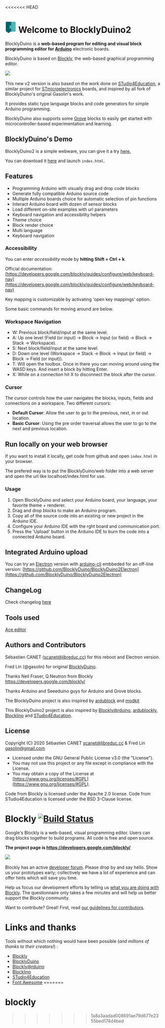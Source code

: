 <<<<<<< HEAD
# ![enter image description here](https://raw.githubusercontent.com/BlocklyDuino/BlocklyDuino2Electron/master/src/app.png) Welcome to BlocklyDuino2

BlocklyDuino is a **web-based program for editing and visual block programming editor for [Arduino](http://www.arduino.cc/)** electronic boards.

BlocklyDuino is based on [Blockly](https://developers.google.com/blockly/), the web-based graphical programming editor.

![](https://raw.githubusercontent.com/BlocklyDuino/BlocklyDuino-v2/master/blocklyduino/media/logo_built_on.png)

This new v2 version is also based on the work done on [STudio4Education](https://github.com/A-S-T-U-C-E/STudio4Education), a similar project for [STmicroelectronics](https://www.st.com/) boards, and inspired by all fork of BlocklyDuino's original Gasolin's work.

It provides static type language blocks and code generators for simple Arduino programming.

BlocklyDuino also supports some [Grove](https://wiki.seeedstudio.com/Grove_System/) blocks to easily get started with microcontroller-based experimentation and learning.

## BlocklyDuino's Demo

BlocklyDuino2 is a simple webware, you can give it a try [here.](https://blocklyduino.github.io/BlocklyDuino-v2/)

You can download it [here](https://github.com/BlocklyDuino/BlocklyDuino-v2) and launch `index.html`.

## Features

* Programming Arduino with visually drag and drop code blocks
* Generate fully compatible Arduino source code
* Multiple Arduino boards choice for automatic selection of pin functions
* Interact Arduino board with dozen of sensor blocks
* Load different on-site examples with url parameters
* Keyboard navigation and accessibility helpers
* Theme choice
* Block render choice
* Multi language
* Keyboard navigation

### Accessibility

You can enter _accessibility_ mode by **hitting Shift + Ctrl + k**.

Official documentation: [https://developers.google.com/blockly/guides/configure/web/keyboard-nav](https://developers.google.com/blockly/guides/configure/web/keyboard-nav)

Key mapping is customizable by activating 'open key mappings' option.

Some basic commands for moving around are below.  


### Workspace Navigation

-   W: Previous block/field/input at the same level.
-   A: Up one level (Field (or input) -> Block -> Input (or field) -> Block -> Stack -> Workspace).
-   S: Next block/field/input at the same level.
-   D: Down one level (Workspace -> Stack -> Block -> Input (or field) -> Block -> Field (or input)).
-   T: Will open the toolbox. Once in there you can moving around using the WASD keys. And insert a block by hitting Enter.
-   X: While on a connection hit X to disconnect the block after the cursor.

### Cursor 
The cursor controls how the user navigates the blocks, inputs, fields and connections on a workspace. Two different cursors:  

-   **Default Cursor**: Allow the user to go to the previous, next, in or out location.
-   **Basic Cursor**: Using the pre order traversal allows the user to go to the next and previous location.


## Run locally on your web browser

If you want to install it locally, get code from github and open `index.html` in your browser.

The prefered way is to put the BlocklyDuino/web folder into a web server and open the url like localhost/index.html for use.

### Usage

1. Open BlocklyDuino and select your Arduino board, your language, your favorite theme + renderer.
2. Drag and drop blocks to make an Arduino program.
3. Copy all of the source code into an existing or new project in the Arduino IDE.
4. Configure your Arduino IDE with the rght board and communication port.
5. Press the 'Upload' button in the Arduino IDE to burn the code into a connected Arduino board.

## Integrated Arduino upload

You can try an [Electron](https://www.electronjs.org/) version with [arduino-cli](https://github.com/arduino/arduino-cli) embbeded for an off-line version: [https://github.com/BlocklyDuino/BlocklyDuino2Electron](https://github.com/BlocklyDuino/BlocklyDuino2Electron)

## ChangeLog

Check changelog [here](https://github.com/BlocklyDuino/BlocklyDuino-v2/blob/master/CHANGELOG.txt)

## Tools used

[Ace editor](https://ace.c9.io/)


## Authors and Contributors

Sébastien CANET ([scanet@libreduc.cc](scanet@libreduc.cc)) for this reboot and Electron version.

Fred Lin (@gasolin) for original [BlocklyDuino](https://github.com/BlocklyDuino/BlocklyDuino).

Thanks Neil Fraser, Q.Neutron from Blockly https://developers.google.com/blockly/

Thanks Arduino and Seeeduino guys for Arduino and Grove blocks.

The BlocklyDuino project is also inspired by [ardublock](https://github.com/taweili/ardublock) and [modkit](http://www.modk.it/)

This BlocklyDuino2 project is also inspired by [Blockly@rduino](https://github.com/technologiescollege/Blockly-at-rduino),  [ardublockly](https://github.com/carlosperate/ardublockly), [Blocklino](https://github.com/fontainejp/blocklino) and [STudio4Education](https://github.com/A-S-T-U-C-E/STudio4Education).


## License

Copyright (C) 2020 Sébastien CANET scanet@libreduc.cc & Fred Lin gasolin@gmail.com
-   Licensed under the GNU General Public License v3.0 (the "License").
-   You may not use this project or any file except in compliance with the License.
-   You may obtain a copy of the License at [https://www.gnu.org/licenses/#GPL](https://www.gnu.org/licenses/#GPL).

Code from Blockly is licensed under the Apache 2.0 license.
Code from STudio4Education is licensed under the BSD 3-Clause license.


# Blockly [![Build Status]( https://travis-ci.org/google/blockly.svg?branch=master)](https://travis-ci.org/google/blockly)


Google's Blockly is a web-based, visual programming editor.  Users can drag blocks together to build programs.  All code is free and open source.

**The project page is https://developers.google.com/blockly/**

![](https://camo.githubusercontent.com/2b4c453a05d72a3201ad8cbfed77cb3d37fbb462/68747470733a2f2f646576656c6f706572732e676f6f676c652e636f6d2f626c6f636b6c792f696d616765732f73616d706c652e706e67)

Blockly has an active [developer forum](https://groups.google.com/forum/#!forum/blockly). Please drop by and say hello. Show us your prototypes early; collectively we have a lot of experience and can offer hints which will save you time.

Help us focus our development efforts by telling us [what you are doing with Blockly](https://developers.google.com/blockly/registration). The questionnaire only takes
a few minutes and will help us better support the Blockly community.

Want to contribute? Great! First, read [our guidelines for contributors](https://developers.google.com/blockly/guides/modify/contributing).


# Links and thanks

Tools without which nothing would have been possible (*and millions of thanks to their creators!*) :

- [Blockly](https://developers.google.com/blockly)
- [BlocklyDuino](https://github.com/BlocklyDuino/BlocklyDuino)
- [Blockly@rduino](https://github.com/technologiescollege/Blockly-at-rduino)
- [Blocklino](https://github.com/fontainejp/blocklino)
- [STudio4Education](https://github.com/A-S-T-U-C-E/STudio4Education)
- [Font Awesome](http://fontawesome.io)
=======
# blockly
>>>>>>> 1a8a3aadad008691ae79d677e2355bed174d4bed
